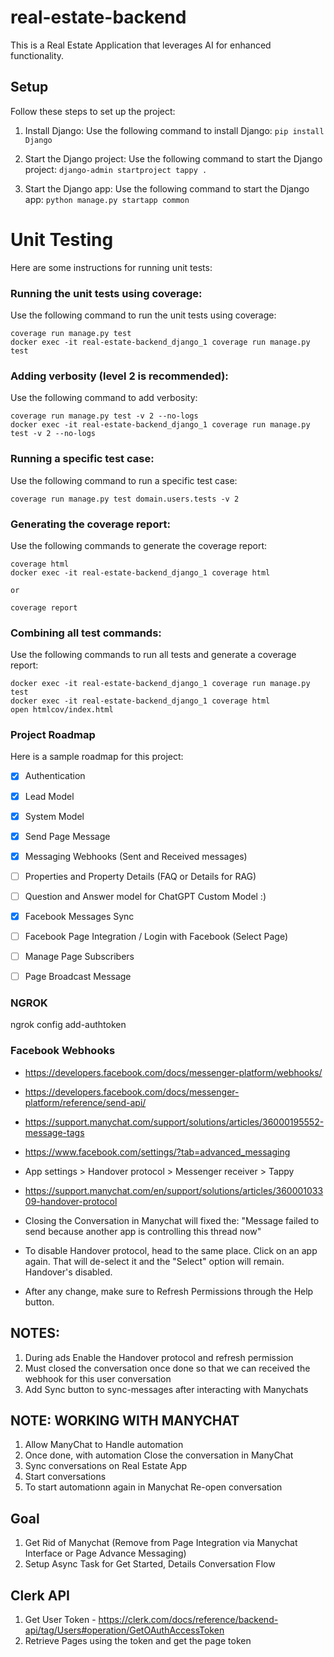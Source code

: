 # real-estate-backend
This is a Real Estate Application that leverages AI for enhanced functionality.

## Setup

Follow these steps to set up the project:

1. Install Django:
   Use the following command to install Django:
   ```pip install Django```

2. Start the Django project:
   Use the following command to start the Django project:
   ```django-admin startproject tappy .```

3. Start the Django app:
   Use the following command to start the Django app:
   ```python manage.py startapp common```

# Unit Testing

Here are some instructions for running unit tests:

### Running the unit tests using coverage:
   Use the following command to run the unit tests using coverage:
   ```
   coverage run manage.py test
   docker exec -it real-estate-backend_django_1 coverage run manage.py test
   ```

### Adding verbosity (level 2 is recommended):
   Use the following command to add verbosity:
   ```
   coverage run manage.py test -v 2 --no-logs
   docker exec -it real-estate-backend_django_1 coverage run manage.py test -v 2 --no-logs
   ```

### Running a specific test case:
   Use the following command to run a specific test case:
   ```
   coverage run manage.py test domain.users.tests -v 2
   ```

### Generating the coverage report:
   Use the following commands to generate the coverage report:
   ```
   coverage html
   docker exec -it real-estate-backend_django_1 coverage html

   or

   coverage report
   ```

### Combining all test commands:
   Use the following commands to run all tests and generate a coverage report:
   ```
   docker exec -it real-estate-backend_django_1 coverage run manage.py test
   docker exec -it real-estate-backend_django_1 coverage html
   open htmlcov/index.html
   ```

### Project Roadmap

Here is a sample roadmap for this project:
- [x] Authentication
- [x] Lead Model
- [x] System Model
- [x] Send Page Message
- [x] Messaging Webhooks (Sent and Received messages)
- [ ] Properties and Property Details (FAQ or Details for RAG)
- [ ] Question and Answer model for ChatGPT Custom Model :)
- [x] Facebook Messages Sync
- [ ] Facebook Page Integration / Login with Facebook (Select Page)
- [ ] Manage Page Subscribers
- [ ] Page Broadcast Message


### NGROK

ngrok config add-authtoken <token>

### Facebook Webhooks

- https://developers.facebook.com/docs/messenger-platform/webhooks/
- https://developers.facebook.com/docs/messenger-platform/reference/send-api/
- https://support.manychat.com/support/solutions/articles/36000195552-message-tags

- https://www.facebook.com/settings/?tab=advanced_messaging
- App settings > Handover protocol > Messenger receiver > Tappy

- https://support.manychat.com/en/support/solutions/articles/36000103309-handover-protocol
- Closing the Conversation in Manychat will fixed the: "Message failed to send because another app is controlling this thread now"

- To disable Handover protocol, head to the same place. Click on an app again. That will de-select it and the "Select" option will remain. Handover's disabled.
- After any change, make sure to Refresh Permissions through the Help button.

## NOTES:

1. During ads Enable the Handover protocol and refresh permission
2. Must closed the conversation once done so that we can received the webhook for this user conversation
3. Add Sync button to sync-messages after interacting with Manychats

## NOTE: WORKING WITH MANYCHAT

1. Allow ManyChat to Handle automation
2. Once done, with automation Close the conversation in ManyChat
3. Sync conversations on Real Estate App
4. Start conversations
5. To start automationn again in Manychat Re-open conversation

## Goal

1. Get Rid of Manychat (Remove from Page Integration via Manychat Interface or Page Advance Messaging)
2. Setup Async Task for Get Started, Details Conversation Flow

## Clerk API

1. Get User Token - https://clerk.com/docs/reference/backend-api/tag/Users#operation/GetOAuthAccessToken
2. Retrieve Pages using the token and get the page token